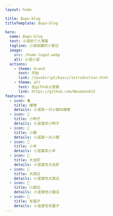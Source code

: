 ```yaml
---
layout: home

title: Bupu-blog
titleTemplate: Bupu-blog

hero:
  name: Bupu-blog
  text: 小诺的个人博客
  tagline: 小诺收藏的小笔记
  image:
    src: /home-logo2.webp
    alt: 小诺小诺
  actions:
    - theme: brand
      text: 开始
      link: /JavaScript/basic/introduction.html
    - theme: alt
      text: 在github上查看
      link: https://github.com/Neumann615
features:
  - icon: 🐈
    title: 噗噗
    details: 小诺有一只小猫叫噗噗
  - icon: 🦆
    title: 小鸭子
    details: 小诺喜欢小鸭子
  - icon: 🐖
    title: 小猪
    details: 小诺是一头小猪
  - icon: 🐏
    title: 小羊
    details: 小诺喜欢小羊
  - icon: 🦞
    title: 大龙虾
    details: 小诺爱吃大龙虾
  - icon: 🍉
    title: 大西瓜
    details: 小诺爱吃大西瓜
  - icon: 🍈
    title: 小甜瓜
    details: 小诺爱吃小甜瓜
  - icon: 🍒
    title: 车厘子
    details: 小诺爱吃车厘子
---
```

